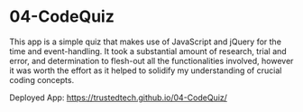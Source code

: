 # 04-CodeQuiz
This app is a simple quiz that makes use of JavaScript and jQuery for the time and event-handling.  It took a substantial amount of research, trial and error, and determination to flesh-out all the functionalities involved, however it was worth the effort as it helped to solidify my understanding of crucial coding concepts.

Deployed App: 
https://trustedtech.github.io/04-CodeQuiz/
